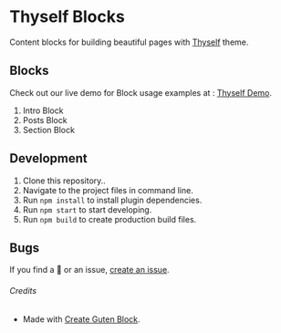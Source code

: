 # Thyself Blocks

Content blocks for building beautiful pages with [Thyself](https://codestag.com/themes/thyself) theme.

## Blocks
Check out our live demo for Block usage examples at : [Thyself Demo](https://demo.codestag.com/thyself).
 1. Intro Block
 2. Posts Block
 3. Section Block

## Development
1. Clone this repository..
2. Navigate to the project files in command line.
3. Run `npm install` to install plugin dependencies.
4. Run `npm start` to start developing.
5. Run `npm build` to create production build files.

## Bugs
If you find a 🐞 or an issue, [create an issue](https://github.com/codestag/thyself-blocks/issues/new).
###### Credits
* Made with [Create Guten Block](https://github.com/ahmadawais/create-guten-block).
